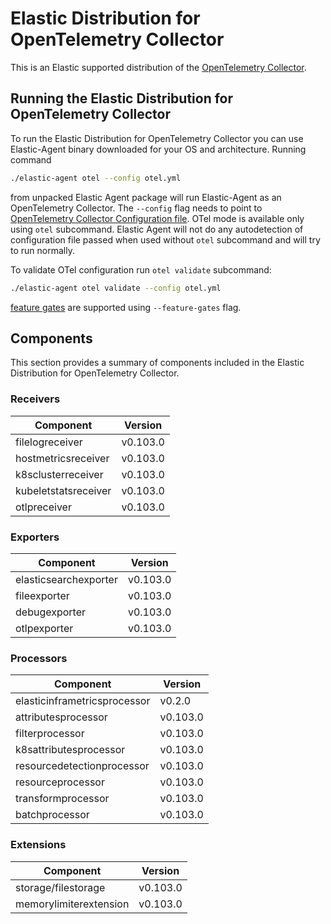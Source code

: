 # Elastic Distribution for OpenTelemetry Collector

This is an Elastic supported distribution of the [OpenTelemetry Collector](https://github.com/open-telemetry/opentelemetry-collector).

## Running the Elastic Distribution for OpenTelemetry Collector

To run the Elastic Distribution for OpenTelemetry Collector you can use Elastic-Agent binary downloaded for your OS and architecture. 
Running command 

```bash
./elastic-agent otel --config otel.yml
```

from unpacked Elastic Agent package will run Elastic-Agent as an OpenTelemetry Collector. The `--config` flag needs to point to [OpenTelemetry Collector Configuration file](https://opentelemetry.io/docs/collector/configuration/). OTel mode is available only using `otel` subcommand. Elastic Agent will not do any autodetection of configuration file passed when used without `otel` subcommand and will try to run normally.


To validate OTel configuration run `otel validate` subcommand:

```bash
./elastic-agent otel validate --config otel.yml
```

[feature gates](https://github.com/open-telemetry/opentelemetry-collector/blob/main/featuregate/README.md#controlling-gates) are supported using `--feature-gates` flag.

## Components

This section provides a summary of components included in the Elastic Distribution for OpenTelemetry Collector.


### Receivers

| Component | Version |
|---|---|
| filelogreceiver | v0.103.0|
| hostmetricsreceiver | v0.103.0|
| k8sclusterreceiver | v0.103.0|
| kubeletstatsreceiver | v0.103.0|
| otlpreceiver | v0.103.0|




### Exporters

| Component | Version |
|---|---|
| elasticsearchexporter | v0.103.0|
| fileexporter | v0.103.0|
| debugexporter | v0.103.0|
| otlpexporter | v0.103.0|




### Processors

| Component | Version |
|---|---|
| elasticinframetricsprocessor | v0.2.0|
| attributesprocessor | v0.103.0|
| filterprocessor | v0.103.0|
| k8sattributesprocessor | v0.103.0|
| resourcedetectionprocessor | v0.103.0|
| resourceprocessor | v0.103.0|
| transformprocessor | v0.103.0|
| batchprocessor | v0.103.0|




### Extensions

| Component | Version |
|---|---|
| storage/filestorage | v0.103.0|
| memorylimiterextension | v0.103.0|

